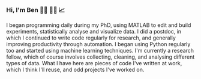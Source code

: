 ### Hi, I'm Ben :man_technologist:	:man_scientist: :chart_with_upwards_trend:

I began programming daily during my PhD, using MATLAB to edit and build experiments, statistically analyse and visualize data. I did a postdoc, in which I continued to write code regularly for research, and generally improving productivity through automation. I began using Python regularly too and started using machine learning techniques. I'm currently a research fellow, which of course involves collecting, cleaning, and analysing different types of data. What I have here are pieces of code I've written at work, which I think I'll reuse, and odd projects I've worked on.
